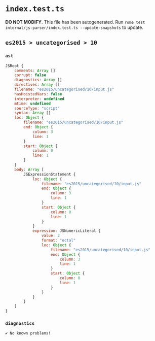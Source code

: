 # `index.test.ts`

**DO NOT MODIFY**. This file has been autogenerated. Run `rome test internal/js-parser/index.test.ts --update-snapshots` to update.

## `es2015 > uncategorised > 10`

### `ast`

```javascript
JSRoot {
	comments: Array []
	corrupt: false
	diagnostics: Array []
	directives: Array []
	filename: "es2015/uncategorised/10/input.js"
	hasHoistedVars: false
	interpreter: undefined
	mtime: undefined
	sourceType: "script"
	syntax: Array []
	loc: Object {
		filename: "es2015/uncategorised/10/input.js"
		end: Object {
			column: 3
			line: 1
		}
		start: Object {
			column: 0
			line: 1
		}
	}
	body: Array [
		JSExpressionStatement {
			loc: Object {
				filename: "es2015/uncategorised/10/input.js"
				end: Object {
					column: 3
					line: 1
				}
				start: Object {
					column: 0
					line: 1
				}
			}
			expression: JSNumericLiteral {
				value: 2
				format: "octal"
				loc: Object {
					filename: "es2015/uncategorised/10/input.js"
					end: Object {
						column: 3
						line: 1
					}
					start: Object {
						column: 0
						line: 1
					}
				}
			}
		}
	]
}
```

### `diagnostics`

```
✔ No known problems!

```
